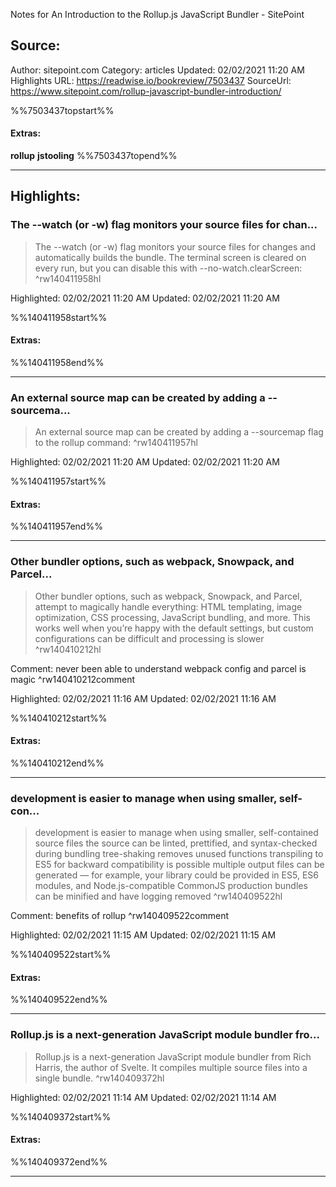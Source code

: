 Notes for An Introduction to the Rollup.js JavaScript Bundler - SitePoint

## Source:
Author: sitepoint.com
Category: articles
Updated: 02/02/2021 11:20 AM
Highlights URL: https://readwise.io/bookreview/7503437
SourceUrl: https://www.sitepoint.com/rollup-javascript-bundler-introduction/

%%7503437topstart%%
#### Extras:
**rollup** **jstooling**
%%7503437topend%%


 
-----
 ## Highlights:

### The --watch (or -w) flag monitors your source files for chan...
>The --watch (or -w) flag monitors your source files for changes and automatically builds the bundle. The terminal screen is cleared on every run, but you can disable this with --no-watch.clearScreen: ^rw140411958hl


Highlighted: 02/02/2021 11:20 AM
Updated: 02/02/2021 11:20 AM

%%140411958start%%
#### Extras:

%%140411958end%%



------

### An external source map can be created by adding a --sourcema...
>An external source map can be created by adding a --sourcemap flag to the rollup command: ^rw140411957hl


Highlighted: 02/02/2021 11:20 AM
Updated: 02/02/2021 11:20 AM

%%140411957start%%
#### Extras:

%%140411957end%%



------

### Other bundler options, such as webpack, Snowpack, and Parcel...
>Other bundler options, such as webpack, Snowpack, and Parcel, attempt to magically handle everything: HTML templating, image optimization, CSS processing, JavaScript bundling, and more. This works well when you’re happy with the default settings, but custom configurations can be difficult and processing is slower ^rw140410212hl

Comment: never been able to understand webpack config and parcel is magic ^rw140410212comment

Highlighted: 02/02/2021 11:16 AM
Updated: 02/02/2021 11:16 AM

%%140410212start%%
#### Extras:

%%140410212end%%



------

### development is easier to manage when using smaller, self-con...
>development is easier to manage when using smaller, self-contained source files
the source can be linted, prettified, and syntax-checked during bundling
tree-shaking removes unused functions
transpiling to ES5 for backward compatibility is possible
multiple output files can be generated — for example, your library could be provided in ES5, ES6 modules, and Node.js-compatible CommonJS
production bundles can be minified and have logging removed ^rw140409522hl

Comment: benefits of rollup ^rw140409522comment

Highlighted: 02/02/2021 11:15 AM
Updated: 02/02/2021 11:15 AM

%%140409522start%%
#### Extras:

%%140409522end%%



------

### Rollup.js is a next-generation JavaScript module bundler fro...
>Rollup.js is a next-generation JavaScript module bundler from Rich Harris, the author of Svelte. It compiles multiple source files into a single bundle. ^rw140409372hl


Highlighted: 02/02/2021 11:14 AM
Updated: 02/02/2021 11:14 AM

%%140409372start%%
#### Extras:

%%140409372end%%



------


